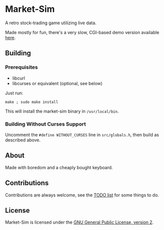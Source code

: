 Market-Sim
==========

A retro stock-trading game utilizing live data.

Made mostly for fun, there's a very slow, CGI-based demo version available [here](http://fwei.ml/market-sim.html).

## Building

### Prerequisites

 - libcurl
 - libcurses or equivalent (optional, see below)

Just run:

    make ; sudo make install

This will install the market-sim binary in `/usr/local/bin`.

### Building Without Curses Support

Uncomment the `#define WITHOUT_CURSES` line in `src/globals.h`, then build as described above.

## About

Made with boredom and a cheaply bought keyboard.

## Contributions

Contributions are always welcome, see the [TODO list](https://github.com/theunamedguy/market-sim/blob/master/docs/TODO-LIST.md) for some things to do.

## License

Market-Sim is licensed under the [GNU General Public License, version 2](http://www.gnu.org/licenses/gpl-2.0.html).
